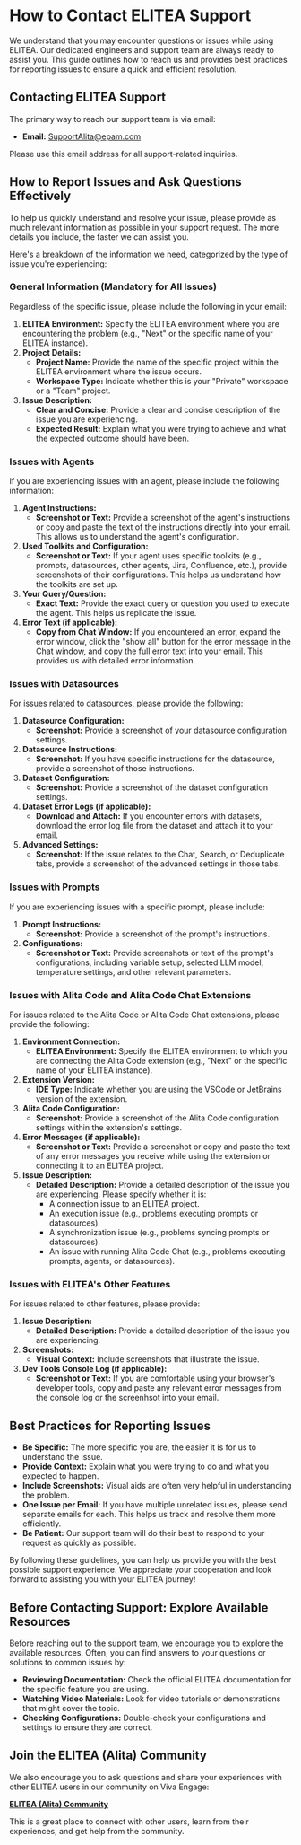
# How to Contact ELITEA Support

We understand that you may encounter questions or issues while using ELITEA. Our dedicated engineers and support team are always ready to assist you. This guide outlines how to reach us and provides best practices for reporting issues to ensure a quick and efficient resolution.

## Contacting ELITEA Support

The primary way to reach our support team is via email:

*   **Email:** [SupportAlita@epam.com](mailto:SupportAlita@epam.com)

Please use this email address for all support-related inquiries.

## How to Report Issues and Ask Questions Effectively

To help us quickly understand and resolve your issue, please provide as much relevant information as possible in your support request. The more details you include, the faster we can assist you.

Here's a breakdown of the information we need, categorized by the type of issue you're experiencing:

### General Information (Mandatory for All Issues)

Regardless of the specific issue, please include the following in your email:

1.  **ELITEA Environment:** Specify the ELITEA environment where you are encountering the problem (e.g., "Next" or the specific name of your ELITEA instance).
2.  **Project Details:**
    *   **Project Name:** Provide the name of the specific project within the ELITEA environment where the issue occurs.
    *   **Workspace Type:** Indicate whether this is your "Private" workspace or a "Team" project.
3.  **Issue Description:**
    *   **Clear and Concise:** Provide a clear and concise description of the issue you are experiencing.
    *   **Expected Result:** Explain what you were trying to achieve and what the expected outcome should have been.

### Issues with Agents

If you are experiencing issues with an agent, please include the following information:

1.  **Agent Instructions:**
    *   **Screenshot or Text:** Provide a screenshot of the agent's instructions or copy and paste the text of the instructions directly into your email. This allows us to understand the agent's configuration.
2.  **Used Toolkits and Configuration:**
    *   **Screenshot or Text:** If your agent uses specific toolkits (e.g., prompts, datasources, other agents, Jira, Confluence, etc.), provide screenshots of their configurations. This helps us understand how the toolkits are set up.
3.  **Your Query/Question:**
    *   **Exact Text:** Provide the exact query or question you used to execute the agent. This helps us replicate the issue.
4.  **Error Text (if applicable):**
    *   **Copy from Chat Window:** If you encountered an error, expand the error window, click the "show all" button for the error message in the Chat window, and copy the full error text into your email. This provides us with detailed error information.

### Issues with Datasources

For issues related to datasources, please provide the following:

1.  **Datasource Configuration:**
    *   **Screenshot:** Provide a screenshot of your datasource configuration settings.
2.  **Datasource Instructions:**
    *   **Screenshot:** If you have specific instructions for the datasource, provide a screenshot of those instructions.
3.  **Dataset Configuration:**
    *   **Screenshot:** Provide a screenshot of the dataset configuration settings.
4.  **Dataset Error Logs (if applicable):**
    *   **Download and Attach:** If you encounter errors with datasets, download the error log file from the dataset and attach it to your email.
5.  **Advanced Settings:**
    *   **Screenshot:** If the issue relates to the Chat, Search, or Deduplicate tabs, provide a screenshot of the advanced settings in those tabs.

### Issues with Prompts

If you are experiencing issues with a specific prompt, please include:

1.  **Prompt Instructions:**
    *   **Screenshot:** Provide a screenshot of the prompt's instructions.
2.  **Configurations:**
    *   **Screenshot or Text:** Provide screenshots or text of the prompt's configurations, including variable setup, selected LLM model, temperature settings, and other relevant parameters.

### Issues with Alita Code and Alita Code Chat Extensions

For issues related to the Alita Code or Alita Code Chat extensions, please provide the following:

1.  **Environment Connection:**
    *   **ELITEA Environment:** Specify the ELITEA environment to which you are connecting the Alita Code extension (e.g., "Next" or the specific name of your ELITEA instance).
2.  **Extension Version:**
    *   **IDE Type:** Indicate whether you are using the VSCode or JetBrains version of the extension.
3.  **Alita Code Configuration:**
    *   **Screenshot:** Provide a screenshot of the Alita Code configuration settings within the extension's settings.
4.  **Error Messages (if applicable):**
    *   **Screenshot or Text:** Provide a screenshot or copy and paste the text of any error messages you receive while using the extension or connecting it to an ELITEA project.
5.  **Issue Description:**
    *   **Detailed Description:** Provide a detailed description of the issue you are experiencing. Please specify whether it is:
        *   A connection issue to an ELITEA project.
        *   An execution issue (e.g., problems executing prompts or datasources).
        *   A synchronization issue (e.g., problems syncing prompts or datasources).
        *   An issue with running Alita Code Chat (e.g., problems executing prompts, agents, or datasources). 

### Issues with ELITEA's Other Features

For issues related to other features, please provide:

1.  **Issue Description:**
    *   **Detailed Description:** Provide a detailed description of the issue you are experiencing.
2.  **Screenshots:**
    *   **Visual Context:** Include screenshots that illustrate the issue.
3.  **Dev Tools Console Log (if applicable):**
    *   **Screenshot or Text:** If you are comfortable using your browser's developer tools, copy and paste any relevant error messages from the console log or the screenhsot into your email.

## Best Practices for Reporting Issues

*   **Be Specific:** The more specific you are, the easier it is for us to understand the issue.
*   **Provide Context:** Explain what you were trying to do and what you expected to happen.
*   **Include Screenshots:** Visual aids are often very helpful in understanding the problem.
*   **One Issue per Email:** If you have multiple unrelated issues, please send separate emails for each. This helps us track and resolve them more efficiently.
*   **Be Patient:** Our support team will do their best to respond to your request as quickly as possible.

By following these guidelines, you can help us provide you with the best possible support experience. We appreciate your cooperation and look forward to assisting you with your ELITEA journey!

## Before Contacting Support: Explore Available Resources

Before reaching out to the support team, we encourage you to explore the available resources. Often, you can find answers to your questions or solutions to common issues by:

*   **Reviewing Documentation:** Check the official ELITEA documentation for the specific feature you are using.
*   **Watching Video Materials:** Look for video tutorials or demonstrations that might cover the topic.
*   **Checking Configurations:** Double-check your configurations and settings to ensure they are correct.

## Join the ELITEA (Alita) Community

We also encourage you to ask questions and share your experiences with other ELITEA users in our community on Viva Engage:

**[ELITEA (Alita) Community](https://engage.cloud.microsoft/main/groups/eyJfdHlwZSI6Ikdyb3VwIiwiaWQiOiIxODkyOTkxMDU3OTIifQ)**

This is a great place to connect with other users, learn from their experiences, and get help from the community.
